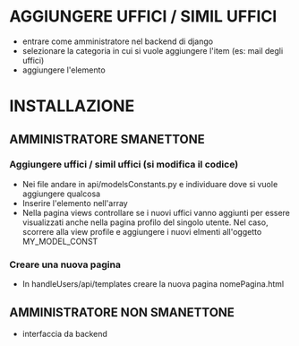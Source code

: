 # AGGIUNGERE UFFICI / SIMIL UFFICI
- entrare come amministratore nel backend di django
- selezionare la categoria in cui si vuole aggiungere l'item (es: mail degli uffici)
- aggiungere l'elemento



# INSTALLAZIONE

## AMMINISTRATORE SMANETTONE

### Aggiungere uffici / simil uffici (si modifica il codice)
- Nei file andare in api/modelsConstants.py e individuare dove si vuole aggiungere qualcosa
- Inserire l'elemento nell'array
- Nella pagina views controllare se i nuovi uffici vanno aggiunti per essere visualizzati anche nella pagina profilo del singolo utente. 
  Nel caso, scorrere alla view profile e aggiungere i nuovi elmenti all'oggetto MY_MODEL_CONST

### Creare una nuova pagina
- In handleUsers/api/templates creare la nuova pagina nomePagina.html

## AMMINISTRATORE NON SMANETTONE
- interfaccia da backend